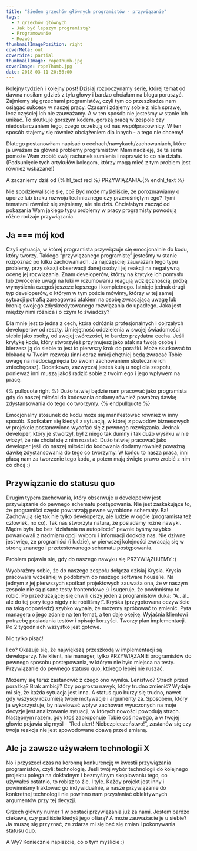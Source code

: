 ```yaml
---
title: "Siedem grzechów głównych programistów - przywiązanie"
tags:
  - 7 grzechów głównych
  - Jak być lepszym programistą?
  - Programowanie
  - Rozwój
thumbnailImagePosition: right
coverMeta: out
coverSize: partial
thumbnailImage: ropeThumb.jpg
coverImage: ropeThumb.jpg
date: 2018-03-11 20:56:00
---
```


Kolejny tydzień i kolejny post! Dzisiaj rozpoczynamy serię, której temat od dawna nosiłam gdzieś z tyłu głowy i bardzo chciałam na blogu poruszyć. Zajmiemy się grzechami programistów, czyli tym co przeszkadza nam osiągać sukcesy w naszej pracy. Czasami zdajemy sobie z nich sprawę, lecz częściej ich nie zauważamy. A w ten sposób nie jesteśmy w stanie ich unikać. To skutkuje gorszym kodem, gorszą pracą w zespole czy niedostarczaniem tego, czego oczekują od nas współpracownicy. W ten sposób stajemy się również obciążeniem dla innych - a tego nie chcemy!
<!--more-->

Dlatego postanowiłam napisać o cechach/nawykach/zachowaniach, które ja uważam za główne problemy programistów. Mam nadzieję, że ta seria pomoże Wam zrobić swój rachunek sumienia i naprawić to co nie działa. (Podsunięcie tych artykułów kolegom, którzy mogą mieć z tym problem jest również wskazane!)

A zaczniemy dziś od {% hl_text red %} PRZYWIĄZANIA.{% endhl_text %}

Nie spodziewaliście się, co? Być może myśleliście, że porozmawiamy o uporze lub braku rozwoju technicznego czy przerośniętym ego? Tymi tematami również się zajmiemy, ale nie dziś. Chciałabym zacząć od pokazania Wam jakiego typu problemy w pracy programisty powodują różne rodzaje przywiązania.

## Ja === mój kod

Czyli sytuacja, w której programista przywiązuje się emocjonalnie do kodu, który tworzy. Takiego “przywiązanego programistę” jesteśmy w stanie rozpoznać po kilku zachowaniach. Ja najczęściej zauważam tego typu problemy, przy okazji obserwacji danej osoby i jej reakcji na negatywną ocenę jej rozwiązania. Znam developerów, którzy na krytykę ich pomysłu lub zwrócenie uwagi na luki w rozumowaniu reagują wdzięcznością, próbą wymyślenia czegoś jeszcze lepszego i kompletnego. Istnieje jednak drugi typ developerów, o którym w tym poście mówimy, którzy w tej samej sytuacji potrafią zareagować atakiem na osobę zwracającą uwagę lub bronią swojego zdyskredytowanego rozwiązania do upadłego. Jaka jest między nimi różnica i o czym to świadczy?

Dla mnie jest to jedna z cech, która odróżnia profesjonalnych i dojrzałych developerów od reszty. Umiejętność oddzielenia w swojej świadomości siebie jako osoby, od swojej twórczości, to bardzo przydatna cecha. Jeśli krytykę kodu, który stworzyłeś przyjmujesz jako atak na twoją osobę i bierzesz ją do siebie to jest to pierwszy krok do porażki. Może skutkować to blokadą w Twoim rozwoju (inni coraz mniej chętniej będą zwracać Tobie uwagę na niedociągnięcia bo swoim zachowaniem skutecznie ich zniechęcasz). Dodatkowo, zazwyczaj jesteś kulą u nogi dla zespołu, ponieważ inni muszą jakoś radzić sobie z twoim ego i jego wpływem na pracę.


{% pullquote right %}
Dużo łatwiej będzie nam pracować jako programista gdy do naszej miłości do kodowania dodamy również poważną dawkę zdystansowania do tego co tworzymy.
{% endpullquote %}


 Emocjonalny stosunek do kodu może się manifestować również w inny sposób. Spotkałam się kiedyś z sytuacją, w której z powodów biznesowych w projekcie postanowiono wycofać się z pewnego rozwiązania. Jednak developer, który je stworzył, był z niego tak dumny i tak dużo wysiłku w nie włożył, że nie chciał się z nim rozstać. Dużo łatwiej pracować jako developer jeśli do naszej miłości do kodowania dodamy również poważną dawkę zdystansowania do tego co tworzymy. W końcu to nasza praca, inni płacą nam za tworzenie tego kodu, a potem mają święte prawo zrobić z nim co chcą :)

## Przywiązanie do statusu quo

Drugim typem zachowania, który obserwuje u developerów jest przywiązanie do pewnego schematu postępowania. Nie jest zaskakujące to, że programiści często powtarzają pewne wyrobione schematy. Ba! Zachowują się tak nie tylko developerzy, ale ludzie w ogóle (programista też człowiek, no co). Tak nas stworzyła natura, że posiadamy różne nawyki. Mądra była, bo bez “działania na autopilocie” pewnie byśmy szybko powariowali z nadmiaru opcji wyboru i informacji dookoła nas. Nie dziwne jest więc, że programiści (i ludzie), w pierwszej kolejności zwracają się w stronę znanego i przetestowanego schematu postępowania.

Problem pojawia się, gdy do naszego nawyku się PRZYWIĄZUJEMY :)

Wyobraźmy sobie, że do naszego zespołu dołącza dzisiaj Krysia. Krysia pracowała wcześniej w podobnym do naszego software house’ie. Na jednym z jej pierwszych spotkań projektowych zauważa ona, że w naszym zespole nie są pisane testy frontendowe ;) i sugeruje, że powinniśmy to robić. Po przedłużającej się chwili ciszy jeden z programistów duka: “A.. al.. ale do tej pory tego nigdy nie robiliśmy!”.
Kryśka (przygotowana oczywiście na taką odpowiedź) szybko wypala, że możemy spróbować to zmienić. Pyta managera o jego zdanie na ten temat, a ten daje okejkę. Wyjaśnia klientowi potrzebę posiadania testów i opisuje korzyści. Tworzy plan implementacji. Po 2 tygodniach wszystko jest gotowe.

Nic tylko pisać!

I co? Okazuje się, że największą przeszkodą w implementacji są developerzy. Nie klient, nie manager, tylko PRZYWIĄZANIE programistów do pewnego sposobu postępowania, w którym nie było miejsca na testy. Przywiązanie do pewnego statusu quo, którego lepiej nie ruszać.

Możemy się teraz zastanowić z czego ono wynika. Lenistwo? Strach przed porażką? Brak ambicji? Czy po prostu nawyk, który trudno zmienić?
Wydaje mi się, że każda sytuacja jest inna. A status quo burzy się trudno, nawet gdy wszyscy rozumieją twoje motywacje i argumenty za.
Sposobem, który ja wykorzystuje, by niwelować wpływ zachowań wyuczonych na moje decyzje jest analizowanie sytuacji, w których nowości powodują strach. Następnym razem, gdy ktoś zaproponuje Tobie coś nowego, a w twojej głowie pojawia się myśl - “Red alert! Niebezpieczeństwo!”, zastanów się czy twoja reakcja nie jest spowodowane obawą przed zmianą.

## Ale ja zawsze używałem technologii X

No i przyszedł czas na koronną konkurencję w kwestii przywiązania programistów, czyli: technologię. Jeśli twój wybór technologii do kolejnego projektu polega na dokładnym i bezmyślnym skopiowaniu tego, co używałeś ostatnio, to robisz to źle. I tyle. Każdy projekt jest inny i powinniśmy traktować go indywidualnie, a nasze przywiązanie do konkretnej technologii nie powinno nam przysłaniać obiektywnych argumentów przy tej decyzji.

Grzech główny numer 1 w postaci przywiązania już za nami. Jestem bardzo ciekawa, czy padliście kiedyś jego ofiarą? A może zauważacie je u siebie? Ja muszę się przyznać, że zdarza mi się bać się zmian i pokonywania statusu quo.

A Wy? Koniecznie napiszcie, co o tym myślicie :)